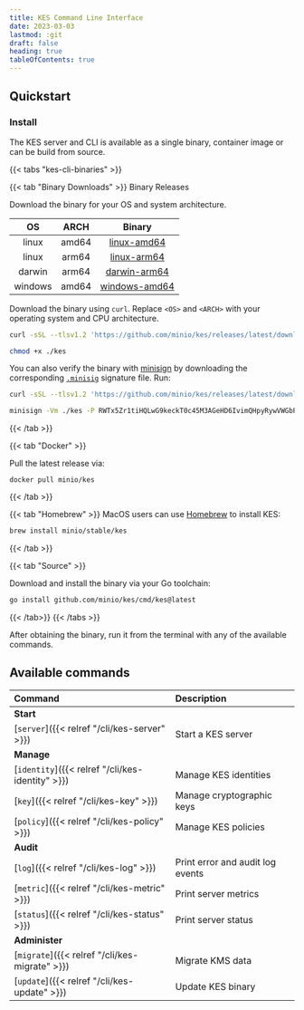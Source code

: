 ```yaml
---
title: KES Command Line Interface
date: 2023-03-03
lastmod: :git
draft: false
heading: true
tableOfContents: true
---
```


## Quickstart

### Install

The KES server and CLI is available as a single binary, container image or can be build from source.

{{< tabs "kes-cli-binaries" >}}

{{< tab "Binary Downloads" >}}
Binary Releases

Download the binary for your OS and system architecture.

| OS       | ARCH    | Binary                                                                                       |
|:--------:|:-------:|:--------------------------------------------------------------------------------------------:|
| linux    | amd64   | [linux-amd64](https://github.com/minio/kes/releases/latest/download/kes-linux-amd64)         |
| linux    | arm64   | [linux-arm64](https://github.com/minio/kes/releases/latest/download/kes-linux-arm64)         |
| darwin   | arm64   | [darwin-arm64](https://github.com/minio/kes/releases/latest/download/kes-darwin-arm64)       |
| windows  | amd64   | [windows-amd64](https://github.com/minio/kes/releases/latest/download/kes-windows-amd64.exe) |

Download the binary using `curl`.
Replace `<OS>` and `<ARCH>` with your operating system and CPU architecture.
```sh
curl -sSL --tlsv1.2 'https://github.com/minio/kes/releases/latest/download/kes-<OS>-<ARCH>' -o ./kes
```
```sh
chmod +x ./kes
```

You can also verify the binary with [minisign](https://jedisct1.github.io/minisign/) by downloading the corresponding [`.minisig`](https://github.com/minio/kes/releases/latest) signature file. 
Run:
```sh
curl -sSL --tlsv1.2 'https://github.com/minio/kes/releases/latest/download/kes-<OS>-<ARCH>.minisig' -o ./kes.minisig
```
```sh
minisign -Vm ./kes -P RWTx5Zr1tiHQLwG9keckT0c45M3AGeHD6IvimQHpyRywVWGbP1aVSGav
```

{{< /tab >}}

{{< tab "Docker" >}}   

Pull the latest release via:
```
docker pull minio/kes
```
{{< /tab >}}

{{< tab "Homebrew" >}}
MacOS users can use [Homebrew](https://brew.sh/) to install KES:

```sh
brew install minio/stable/kes
```
{{< /tab >}}
   
{{< tab "Source" >}}

Download and install the binary via your Go toolchain:

```sh
go install github.com/minio/kes/cmd/kes@latest
```

{{< /tab>}}
{{< /tabs >}}

After obtaining the binary, run it from the terminal with any of the available commands.

## Available commands

|Command                                           |Description                            |
|:-------------------------------------------------|:--------------------------------------|
| **Start**                                        |                                       |
| [`server`]({{< relref "/cli/kes-server" >}})     | Start a KES server                    |
| **Manage**                                       |                                       |
| [`identity`]({{< relref "/cli/kes-identity" >}}) | Manage KES identities                 |
| [`key`]({{< relref "/cli/kes-key" >}})           | Manage cryptographic keys             |
| [`policy`]({{< relref "/cli/kes-policy" >}})     | Manage KES policies                   |
| **Audit**                                        |                                       |
| [`log`]({{< relref "/cli/kes-log" >}})           | Print error and audit log events      |
| [`metric`]({{< relref "/cli/kes-metric" >}})     | Print server metrics                  |
| [`status`]({{< relref "/cli/kes-status" >}})     | Print server status                   |
| **Administer**                                   |                                       |
| [`migrate`]({{< relref "/cli/kes-migrate" >}})   | Migrate KMS data                      |
| [`update`]({{< relref "/cli/kes-update" >}})     | Update KES binary                     |

